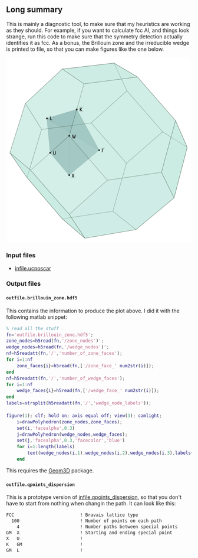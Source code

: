 
## Long summary

This is mainly a diagnostic tool, to make sure that my heuristics are working as they should. For example, if you want to calculate fcc Al, and things look strange, run this code to make sure that the symmetry detection actually identifies it as fcc. As a bonus, the Brillouin zone and the irreducible wedge is printed to file, so that you can make figures like the one below.

<center>
<img src="/media/fcc_al_brillouin_zone.png" width="500" />
</center>

### Input files

* [infile.ucposcar](../files.md#infile.ucposcar)

### Output files

#### `outfile.brillouin_zone.hdf5`

This contains the information to produce the plot above. I did it with the following matlab snippet:

```matlab
% read all the stuff
fn='outfile.brillouin_zone.hdf5';
zone_nodes=h5read(fn,'/zone_nodes')';
wedge_nodes=h5read(fn,'/wedge_nodes')';
nf=h5readatt(fn,'/','number_of_zone_faces');
for i=1:nf
    zone_faces{i}=h5read(fn,['/zone_face_' num2str(i)]);
end
nf=h5readatt(fn,'/','number_of_wedge_faces');
for i=1:nf
    wedge_faces{i}=h5read(fn,['/wedge_face_' num2str(i)]);
end
labels=strsplit(h5readatt(fn,'/','wedge_node_labels'));

figure(1); clf; hold on; axis equal off; view(3); camlight;
	i=drawPolyhedron(zone_nodes,zone_faces);
	set(i,'facealpha',0.3)
	j=drawPolyhedron(wedge_nodes,wedge_faces);
	set(j,'facealpha',0.3,'facecolor','blue')
	for i=1:length(labels)
    	text(wedge_nodes(i,1),wedge_nodes(i,2),wedge_nodes(i,3),labels{i})
	end
```

This requires the [Geom3D](http://www.mathworks.com/matlabcentral/fileexchange/24484-geom3d) package.

#### `outfile.qpoints_dispersion`

This is a prototype version of [infile.qpoints_dispersion](../files.md#infile.qpoints_dispersion), so that you don't have to start from nothing when changin the path. It can look like this:

```
FCC                         ! Bravais lattice type
  100                       ! Number of points on each path
    4                       ! Number paths between special points
GM  X                       ! Starting and ending special point
X   U                       !
K   GM                      !
GM  L                       !
```
